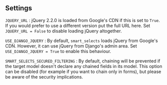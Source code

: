 ## Settings

`JQUERY_URL`
:   jQuery 2.2.0 is loaded from Google's CDN if this is set to `True`. If you would prefer to
    use a different version put the full URL here. Set `JQUERY_URL = False`
    to disable loading jQuery altogether.

`USE_DJANGO_JQUERY`
:   By default, `smart_selects` loads jQuery from Google's CDN. However, it can use jQuery from Django's
    admin area. Set `USE_DJANGO_JQUERY = True` to enable this behaviour.

`SMART_SELECTS_SECURED_FILTERING`
:   By default, chaining will be prevented if the target model doesn't declare any chained fields in its model.
    This option can be disabled (for example if you want to chain only in forms), but please be aware of the security implications.
